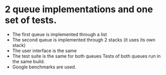 2 queue implementations and one set of tests.
===
- The first queue is implemented through a list
- The second queue is implemented through 2 stacks (it uses its own stack)
- The user interface is the same
- The test suite is the same for both queues
 Tests of both queues run in the same build.
- Google benchmarks are used.
